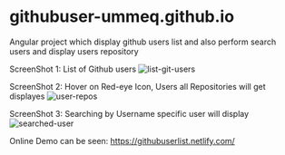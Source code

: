 # githubuser-ummeq.github.io
Angular project which display github users list and also perform search users and display users repository


ScreenShot 1: List of Github users 
![list-git-users](https://user-images.githubusercontent.com/34029903/71800345-e63ca200-307d-11ea-9e5d-e6081cce797e.png)

ScreenShot 2: Hover on Red-eye Icon, Users all Repositories will get displayes
![user-repos](https://user-images.githubusercontent.com/34029903/71800420-1421e680-307e-11ea-9855-5d75c04bd134.png)

ScreenShot 3: Searching by Username specific user will display
![searched-user](https://user-images.githubusercontent.com/34029903/71800504-46334880-307e-11ea-9bf8-856cd13d0f2c.png)


Online Demo can be seen:  https://githubuserlist.netlify.com/
